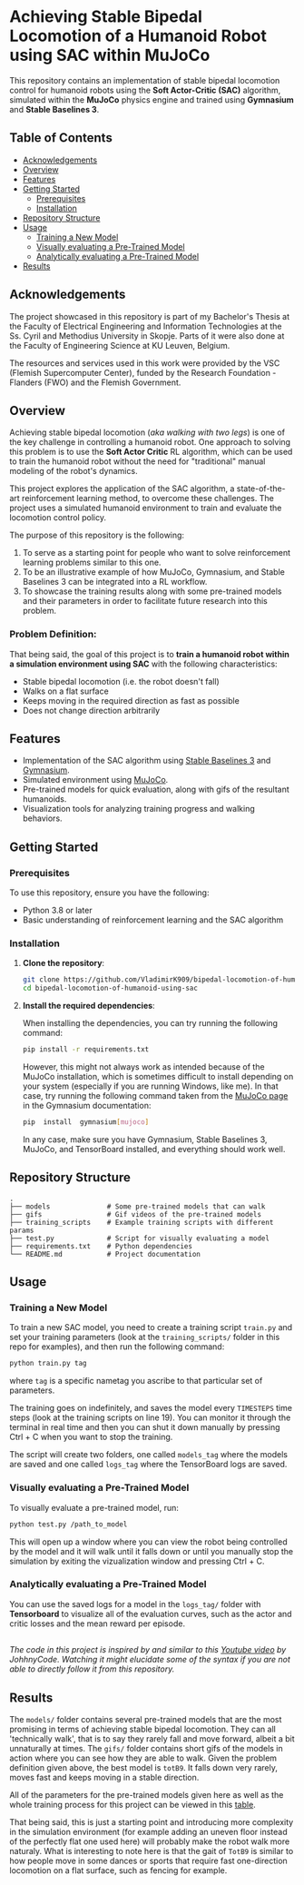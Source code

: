# Achieving Stable Bipedal Locomotion of a Humanoid Robot using SAC within MuJoCo

This repository contains an implementation of stable bipedal locomotion control for humanoid robots using the **Soft Actor-Critic (SAC)** algorithm, simulated within the **MuJoCo** physics engine and trained using **Gymnasium** and **Stable Baselines 3**.

## Table of Contents
- [Acknowledgements](#acknowledgements)
- [Overview](#overview)
- [Features](#features)
- [Getting Started](#getting-started)
  - [Prerequisites](#prerequisites)
  - [Installation](#installation)
- [Repository Structure](#repository-structure)
- [Usage](#usage)
    - [Training a New Model](#training-a-new-model)
    - [Visually evaluating a Pre-Trained Model](#visually-evaluating-a-pre-trained-model)
    - [Analytically evaluating a Pre-Trained Model](#analytically-evaluating-a-pre-trained-model)
- [Results](#results)

## Acknowledgements
The project showcased in this repository is part of my Bachelor's Thesis at the Faculty of Electrical Engineering and Information Technologies at the Ss. Cyril and Methodius University in Skopje. Parts of it were also done at the Faculty of Engineering Science at KU Leuven, Belgium.

The resources and services used in this work were provided by the VSC (Flemish Supercomputer Center), funded by the Research Foundation - Flanders (FWO) and the Flemish Government.

## Overview
Achieving stable bipedal locomotion (*aka walking with two legs*) is one of the key challenge in controlling a humanoid robot. One approach to solving this problem is to use the **Soft Actor Critic**  RL algorithm, which can be used to train the humanoid robot without the need for "traditional" manual modeling of the robot's dynamics.

This project explores the application of the SAC algorithm, a state-of-the-art reinforcement learning method, to overcome these challenges. The project uses a simulated humanoid environment to train and evaluate the locomotion control policy.

The purpose of this repository is the following:
1. To serve as a starting point for people who want to solve reinforcement learning problems similar to this one.
2. To be an illustrative example of how MuJoCo, Gymnasium, and Stable Baselines 3 can be integrated into a RL workflow.
3. To showcase the training results along with some pre-trained models and their parameters in order to facilitate future research into this problem. 

### Problem Definition:
That being said, the goal of this project is to **train a humanoid robot within a simulation environment using SAC** with the following characteristics:
- Stable bipedal locomotion (i.e. the robot doesn't fall)
- Walks on a flat surface
- Keeps moving in the required direction as fast as possible
- Does not change direction arbitrarily

## Features
- Implementation of the SAC algorithm using [Stable Baselines 3](https://stable-baselines3.readthedocs.io/en/master/modules/sac.html) and [Gymnasium](https://gymnasium.farama.org/environments/mujoco/humanoid/).
- Simulated environment using [MuJoCo](https://mujoco.org/).
- Pre-trained models for quick evaluation, along with gifs of the resultant humanoids.
- Visualization tools for analyzing training progress and walking behaviors.

## Getting Started

### Prerequisites
To use this repository, ensure you have the following:
- Python 3.8 or later
- Basic understanding of reinforcement learning and the SAC algorithm

### Installation
1. **Clone the repository**:
   ```bash
   git clone https://github.com/VladimirK909/bipedal-locomotion-of-humanoid-using-sac.git
   cd bipedal-locomotion-of-humanoid-using-sac
   ```
2. **Install the required dependencies**:

    When installing the dependencies, you can try running the following command:
   ```bash
   pip install -r requirements.txt
   ```
    However, this might not always work as intended because of the MuJoCo installation, which is sometimes difficult to install depending on your system (especially if you are running Windows, like me).
    In that case, try running the following command taken from the [MuJoCo page](https://gymnasium.farama.org/environments/mujoco/) in the Gymnasium documentation:
    ```bash
    pip  install  gymnasium[mujoco]
    ```
    In any case, make sure you have Gymnasium, Stable Baselines 3, MuJoCo, and TensorBoard installed, and everything should work well.

## Repository Structure
```
.
├── models              # Some pre-trained models that can walk
├── gifs                # Gif videos of the pre-trained models
├── training_scripts    # Example training scripts with different params
├── test.py             # Script for visually evaluating a model
├── requirements.txt    # Python dependencies
└── README.md           # Project documentation
```

## Usage

### Training a New Model
To train a new SAC model, you need to create a training script `train.py` and set your training parameters (look at the `training_scripts/` folder in this repo for examples), and then run the following command:
```bash
python train.py tag
```
where `tag` is a specific nametag you ascribe to that particular set of parameters.

The training goes on indefinitely, and saves the model every `TIMESTEPS` time steps (look at the training scripts on line 19). You can monitor it through the terminal in real time and then you can shut it down manually by pressing Ctrl + C when you want to stop the training.

The script will create two folders, one called `models_tag` where the models are saved and one called `logs_tag` where the TensorBoard logs are saved.

### Visually evaluating a Pre-Trained Model
To visually evaluate a pre-trained model, run:
```bash
python test.py /path_to_model
```
This will open up a window where you can view the robot being controlled by the model and it will walk until it falls down or until you manually stop the simulation by exiting the vizualization window and pressing Ctrl + C.

### Analytically evaluating a Pre-Trained Model
You can use the saved logs for a model in the `logs_tag/` folder with **Tensorboard** to visualize all of the evaluation curves, such as the actor and critic losses and the mean reward per episode.
##
*The code in this project is inspired by and similar to this [Youtube video](https://youtu.be/OqvXHi_QtT0?si=nmVRt14LYDNvF8-l) by JohhnyCode. Watching it might elucidate some of the syntax if you are not able to directly follow it from this repository.*

## Results
The `models/` folder contains several pre-trained models that are the most promising in terms of achieving stable bipedal locomotion. They can all 'technically walk', that is to say they rarely fall and move forward, albeit a bit unnaturally at times. The `gifs/` folder contains short gifs of the models in action where you can see how they are able to walk.
Given the problem definition given above, the best model is `totB9`. It falls down very rarely, moves fast and keeps moving in a stable direction.

All of the parameters for the pre-trained models given here as well as the whole training process for this project can be viewed in this [table](https://docs.google.com/spreadsheets/d/1Sv9nNMe5b_wgv0WtCflXlFYwvArSOIMLqckGoUtySkU/edit?usp=sharing).

That being said, this is just a starting point and introducing more complexity in the simulation environment (for example adding an uneven floor instead of the perfectly flat one used here) will probably make the robot walk more naturaly. What is interesting to note here is that the gait of `TotB9` is similar to how people move in some dances or sports that require fast one-direction locomotion on a flat surface, such as fencing for example.
